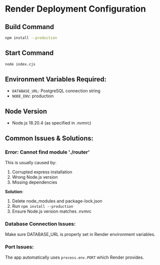 # Render Deployment Configuration

## Build Command

```bash
npm install --production
```

## Start Command

```bash
node index.cjs
```

## Environment Variables Required:

- `DATABASE_URL`: PostgreSQL connection string
- `NODE_ENV`: production

## Node Version

- Node.js 18.20.4 (as specified in .nvmrc)

## Common Issues & Solutions:

### Error: Cannot find module './router'

This is usually caused by:

1. Corrupted express installation
2. Wrong Node.js version
3. Missing dependencies

**Solution**:

1. Delete node_modules and package-lock.json
2. Run `npm install --production`
3. Ensure Node.js version matches .nvmrc

### Database Connection Issues:

Make sure DATABASE_URL is properly set in Render environment variables.

### Port Issues:

The app automatically uses `process.env.PORT` which Render provides.
